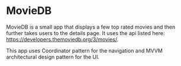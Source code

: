 # MovieDB

MovieDB is a small app that displays a few top rated movies and then further takes users to the details page. It uses the api listed here: https://developers.themoviedb.org/3/movies/.

This app uses Coordinator pattern for the navigation and MVVM architectural design pattern for the UI.
